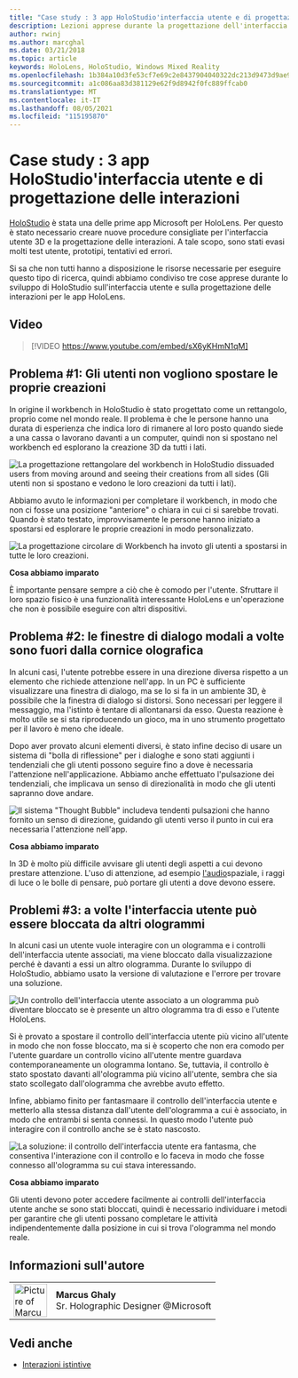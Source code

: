 ```yaml
---
title: "Case study : 3 app HoloStudio'interfaccia utente e di progettazione delle interazioni"
description: Lezioni apprese durante la progettazione dell'interfaccia utente e delle interazioni per HoloStudio
author: rwinj
ms.author: marcghal
ms.date: 03/21/2018
ms.topic: article
keywords: HoloLens, HoloStudio, Windows Mixed Reality
ms.openlocfilehash: 1b384a10d3fe53cf7e69c2e8437904040322dc213d9473d9ae9abf272c08ec5e
ms.sourcegitcommit: a1c086aa83d381129e62f9d8942f0fc889ffcab0
ms.translationtype: MT
ms.contentlocale: it-IT
ms.lasthandoff: 08/05/2021
ms.locfileid: "115195870"
---
```

# <a name="case-study---3-holostudio-ui-and-interaction-design-learnings"></a>Case study : 3 app HoloStudio'interfaccia utente e di progettazione delle interazioni

[HoloStudio](https://www.youtube.com/watch?v=BRIJG0x_We8) è stata una delle prime app Microsoft per HoloLens. Per questo è stato necessario creare nuove procedure consigliate per l'interfaccia utente 3D e la progettazione delle interazioni. A tale scopo, sono stati evasi molti test utente, prototipi, tentativi ed errori.

Si sa che non tutti hanno a disposizione le risorse necessarie per eseguire questo tipo di ricerca, quindi abbiamo condiviso tre cose apprese durante lo sviluppo di HoloStudio sull'interfaccia utente e sulla progettazione delle interazioni per le app HoloLens.

## <a name="watch-the-video"></a>Video

>[!VIDEO https://www.youtube.com/embed/sX6yKHmN1qM]

## <a name="problem-1-people-didnt-want-to-move-around-their-creations"></a>Problema #1: Gli utenti non vogliono spostare le proprie creazioni

In origine il workbench in HoloStudio è stato progettato come un rettangolo, proprio come nel mondo reale. Il problema è che le persone hanno una durata di esperienza che indica loro di rimanere al loro posto quando siede a una cassa o lavorano davanti a un computer, quindi non si spostano nel workbench ed esplorano la creazione 3D da tutti i lati.

![La progettazione rettangolare del workbench in HoloStudio dissuaded users from moving around and seeing their creations from all sides (Gli utenti non si spostano e vedono le loro creazioni da tutti i lati).](images/rectangular-workbench-500px.jpg)

Abbiamo avuto le informazioni per completare il workbench, in modo che non ci fosse una posizione "anteriore" o chiara in cui ci si sarebbe trovati. Quando è stato testato, improvvisamente le persone hanno iniziato a spostarsi ed esplorare le proprie creazioni in modo personalizzato.

![La progettazione circolare di Workbench ha invoto gli utenti a spostarsi in tutte le loro creazioni.](images/circular-workbench-500px.jpg)

**Cosa abbiamo imparato**

È importante pensare sempre a ciò che è comodo per l'utente. Sfruttare il loro spazio fisico è una funzionalità interessante HoloLens e un'operazione che non è possibile eseguire con altri dispositivi.

## <a name="problem-2-modal-dialogs-are-sometimes-out-of-the-holographic-frame"></a>Problema #2: le finestre di dialogo modali a volte sono fuori dalla cornice olografica

In alcuni casi, l'utente potrebbe essere in una direzione diversa rispetto a un elemento che richiede attenzione nell'app. In un PC è sufficiente visualizzare una finestra di dialogo, ma se lo si fa in un ambiente 3D, è possibile che la finestra di dialogo si distorsi. Sono necessari per leggere il messaggio, ma l'istinto è tentare di allontanarsi da esso. Questa reazione è molto utile se si sta riproducendo un gioco, ma in uno strumento progettato per il lavoro è meno che ideale.

Dopo aver provato alcuni elementi diversi, è stato infine deciso di usare un sistema di "bolla di riflessione" per i dialoghe e sono stati aggiunti i tendenziali che gli utenti possono seguire fino a dove è necessaria l'attenzione nell'applicazione. Abbiamo anche effettuato l'pulsazione dei tendenziali, che implicava un senso di direzionalità in modo che gli utenti sapranno dove andare.

![Il sistema "Thought Bubble" includeva tendenti pulsazioni che hanno fornito un senso di direzione, guidando gli utenti verso il punto in cui era necessaria l'attenzione nell'app.](images/thought-bubble-500px.jpg)

**Cosa abbiamo imparato**

In 3D è molto più difficile avvisare gli utenti degli aspetti a cui devono prestare attenzione. L'uso di attenzione, ad esempio [l'audio](../design/spatial-sound.md)spaziale, i raggi di luce o le bolle di pensare, può portare gli utenti a dove devono essere.

## <a name="problem-3-sometimes-ui-can-get-blocked-by-other-holograms"></a>Problemi #3: a volte l'interfaccia utente può essere bloccata da altri ologrammi

In alcuni casi un utente vuole interagire con un ologramma e i controlli dell'interfaccia utente associati, ma viene bloccato dalla visualizzazione perché è davanti a essi un altro ologramma. Durante lo sviluppo di HoloStudio, abbiamo usato la versione di valutazione e l'errore per trovare una soluzione.

![Un controllo dell'interfaccia utente associato a un ologramma può diventare bloccato se è presente un altro ologramma tra di esso e l'utente HoloLens.](images/ui-blocked-500px.jpg)

Si è provato a spostare il controllo dell'interfaccia utente più vicino all'utente in modo che non fosse bloccato, ma si è scoperto che non era comodo per l'utente guardare un controllo vicino all'utente mentre guardava contemporaneamente un ologramma lontano. Se, tuttavia, il controllo è stato spostato davanti all'ologramma più vicino all'utente, sembra che sia stato scollegato dall'ologramma che avrebbe avuto effetto.

Infine, abbiamo finito per fantasmaare il controllo dell'interfaccia utente e metterlo alla stessa distanza dall'utente dell'ologramma a cui è associato, in modo che entrambi si senta connessi. In questo modo l'utente può interagire con il controllo anche se è stato nascosto.

![La soluzione: il controllo dell'interfaccia utente era fantasma, che consentiva l'interazione con il controllo e lo faceva in modo che fosse connesso all'ologramma su cui stava interessando.](images/ghosting-ui-500px.jpg)

**Cosa abbiamo imparato**

Gli utenti devono poter accedere facilmente ai controlli dell'interfaccia utente anche se sono stati bloccati, quindi è necessario individuare i metodi per garantire che gli utenti possano completare le attività indipendentemente dalla posizione in cui si trova l'ologramma nel mondo reale.

## <a name="about-the-author"></a>Informazioni sull'autore

<table style="border-collapse:collapse">
<tr>
<td style="border-style: none" width="60"><img alt="Picture of Marcus Ghaly" width="60" height="60" src="images/marcus-ghaly-200px.jpg"></td>
<td style="border-style: none"><b>Marcus Ghaly</b><br>Sr. Holographic Designer @Microsoft</td>
</tr>
</table>

## <a name="see-also"></a>Vedi anche
* [Interazioni istintive](../design/interaction-fundamentals.md)
